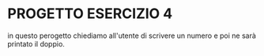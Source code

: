 # PROGETTO ESERCIZIO 4
in questo perogetto chiediamo all'utente di scrivere un numero e poi ne sarà printato il doppio.
